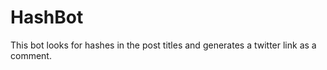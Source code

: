 HashBot
======

This bot looks for hashes in the post titles and generates a twitter link as a comment.
